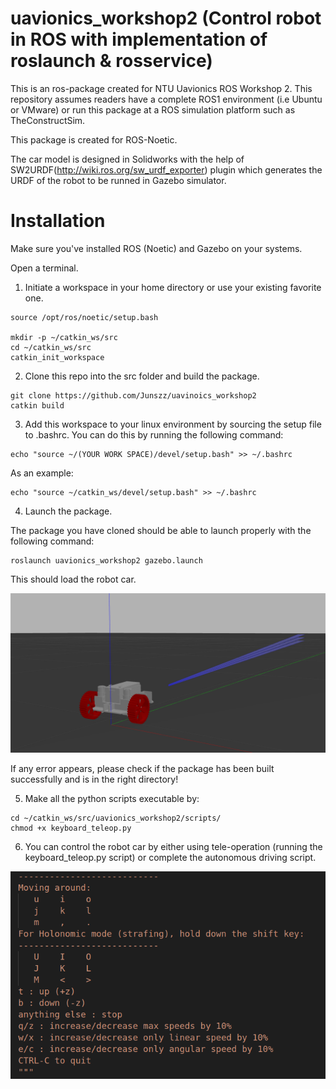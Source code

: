 # uavionics_workshop2 (Control robot in ROS with implementation of roslaunch & rosservice)

This is an ros-package created for NTU Uavionics ROS Workshop 2. This repository assumes readers have a complete ROS1 environment (i.e Ubuntu or VMware) or run this package at a ROS simulation platform such as TheConstructSim.

This package is created for ROS-Noetic.

The car model is designed in Solidworks with the help of SW2URDF(http://wiki.ros.org/sw_urdf_exporter) plugin which generates the URDF of the robot to be runned in Gazebo simulator.

# Installation #

Make sure you've installed ROS (Noetic) and Gazebo on your systems.

Open a terminal.
1. Initiate a workspace in your home directory or use your existing favorite one.
```
source /opt/ros/noetic/setup.bash 

mkdir -p ~/catkin_ws/src
cd ~/catkin_ws/src
catkin_init_workspace
```

2. Clone this repo into the src folder and build the package.
```
git clone https://github.com/Junszz/uavinoics_workshop2
catkin build
```

3. Add this workspace to your linux environment by sourcing the setup file to .bashrc. You can do this by running the following command:
```
echo "source ~/(YOUR WORK SPACE)/devel/setup.bash" >> ~/.bashrc
```
As an example:
```
echo "source ~/catkin_ws/devel/setup.bash" >> ~/.bashrc
```

4. Launch the package.

The package you have cloned should be able to launch properly with the following command:
```
roslaunch uavionics_workshop2 gazebo.launch
```
This should load the robot car.

![Image](images/uavcar.png)

If any error appears, please check if the package has been built successfully and is in the right directory!


5. Make all the python scripts executable by:

```
cd ~/catkin_ws/src/uavionics_workshop2/scripts/
chmod +x keyboard_teleop.py

```

6. You can control the robot car by either using tele-operation (running the keyboard_teleop.py script) or complete the autonomous driving script.

![Image](images/teleop.png)
